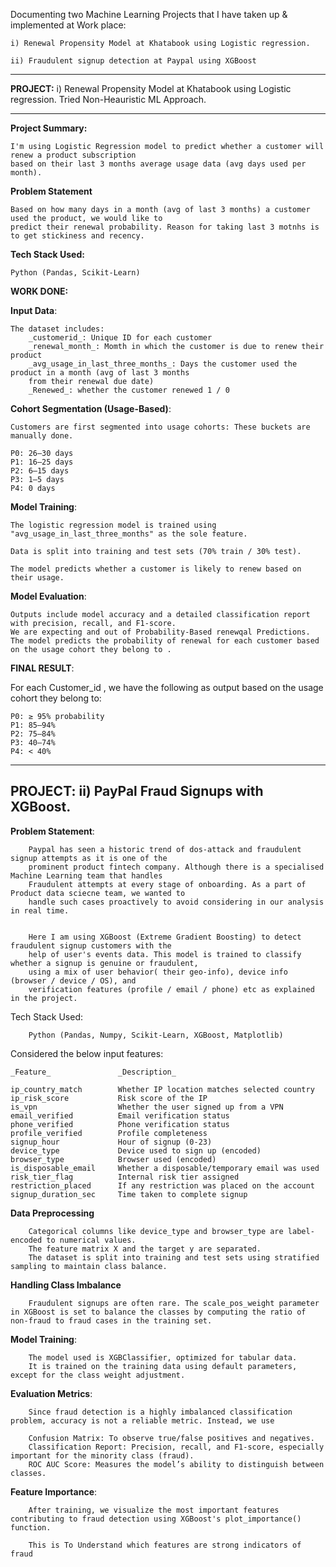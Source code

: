 Documenting two Machine Learning Projects that I have taken up & implemented at Work place:

    i) Renewal Propensity Model at Khatabook using Logistic regression.

    ii) Fraudulent signup detection at Paypal using XGBoost

--------------------------------------------------------------------------------------------------------------------------------
**PROJECT:** 
    i) Renewal Propensity Model at Khatabook using Logistic regression. Tried Non-Heauristic ML Approach.
    
--------------------------------------------------------------------------------------------------------------------------------

**Project Summary:**

    I'm using Logistic Regression model to predict whether a customer will renew a product subscription
    based on their last 3 months average usage data (avg days used per month).

**Problem Statement**

    Based on how many days in a month (avg of last 3 months) a customer used the product, we would like to
    predict their renewal probability. Reason for taking last 3 motnhs is to get stickiness and recency.

**Tech Stack Used:**

    Python (Pandas, Scikit-Learn)

**WORK DONE:**

  **Input Data**:

    The dataset includes:
        _customerid_: Unique ID for each customer
        _renewal_month_: Momth in which the customer is due to renew their product
        _avg_usage_in_last_three_months_: Days the customer used the product in a month (avg of last 3 months 
        from their renewal due date)
        _Renewed_: whether the customer renewed 1 / 0

**Cohort Segmentation (Usage-Based)**:

    Customers are first segmented into usage cohorts: These buckets are manually done.

    P0: 26–30 days
    P1: 16–25 days
    P2: 6–15 days
    P3: 1–5 days
    P4: 0 days

**Model Training**:

    The logistic regression model is trained using "avg_usage_in_last_three_months" as the sole feature.
    
    Data is split into training and test sets (70% train / 30% test).
    
    The model predicts whether a customer is likely to renew based on their usage.

**Model Evaluation**:

    Outputs include model accuracy and a detailed classification report with precision, recall, and F1-score.
    We are expecting and out of Probability-Based renewqal Predictions.
    The model predicts the probability of renewal for each customer based on the usage cohort they belong to .

**FINAL RESULT**: 

For each Customer_id , we have the following as output based on the usage cohort they belong to:

    P0: ≥ 95% probability
    P1: 85–94%
    P2: 75–84%
    P3: 40–74%
    P4: < 40%

--------------------------------------------------------------------------------------------------------------------------------
**PROJECT:** 
    ii) PayPal Fraud Signups with XGBoost.
--------------------------------------------------------------------------------------------------------------------------------

**Problem Statement**:

        Paypal has seen a historic trend of dos-attack and fraudulent signup attempts as it is one of the 
        prominent product fintech company. Although there is a specialised Machine Learning team that handles
        Fraudulent attempts at every stage of onboarding. As a part of Product data sciecne team, we wanted to
        handle such cases proactively to avoid considering in our analysis in real time.


        Here I am using XGBoost (Extreme Gradient Boosting) to detect fraudulent signup customers with the
        help of user's events data. This model is trained to classify whether a signup is genuine or fraudulent,
        using a mix of user behavior( their geo-info), device info (browser / device / OS), and
        verification features (profile / email / phone) etc as explained in the project.

Tech Stack Used:
        
        Python (Pandas, Numpy, Scikit-Learn, XGBoost, Matplotlib)

Considered the below input features:

    _Feature_              	_Description_
    
    ip_country_match	    Whether IP location matches selected country
    ip_risk_score	        Risk score of the IP
    is_vpn	                Whether the user signed up from a VPN
    email_verified	        Email verification status
    phone_verified	        Phone verification status
    profile_verified	    Profile completeness
    signup_hour	            Hour of signup (0-23)
    device_type	            Device used to sign up (encoded)
    browser_type	        Browser used (encoded)
    is_disposable_email	    Whether a disposable/temporary email was used
    risk_tier_flag	        Internal risk tier assigned
    restriction_placed	    If any restriction was placed on the account
    signup_duration_sec	    Time taken to complete signup


**Data Preprocessing**

        Categorical columns like device_type and browser_type are label-encoded to numerical values.
        The feature matrix X and the target y are separated.
        The dataset is split into training and test sets using stratified sampling to maintain class balance.


**Handling Class Imbalance**
        
        Fraudulent signups are often rare. The scale_pos_weight parameter in XGBoost is set to balance the classes by computing the ratio of non-fraud to fraud cases in the training set.


**Model Training**:

        The model used is XGBClassifier, optimized for tabular data.
        It is trained on the training data using default parameters, except for the class weight adjustment.


**Evaluation Metrics**:
        
        Since fraud detection is a highly imbalanced classification problem, accuracy is not a reliable metric. Instead, we use
        
        Confusion Matrix: To observe true/false positives and negatives.
        Classification Report: Precision, recall, and F1-score, especially important for the minority class (fraud).
        ROC AUC Score: Measures the model’s ability to distinguish between classes.


**Feature Importance**:

        After training, we visualize the most important features contributing to fraud detection using XGBoost's plot_importance() function.

        This is To Understand which features are strong indicators of fraud
